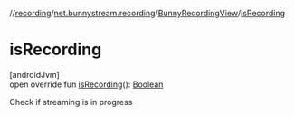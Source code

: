 //[recording](../../../index.md)/[net.bunnystream.recording](../index.md)/[BunnyRecordingView](index.md)/[isRecording](is-recording.md)

# isRecording

[androidJvm]\
open override fun [isRecording](is-recording.md)(): [Boolean](https://kotlinlang.org/api/latest/jvm/stdlib/kotlin/-boolean/index.html)

Check if streaming is in progress
